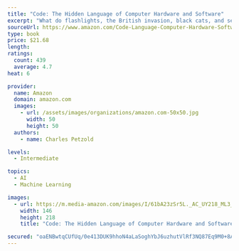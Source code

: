 ```yaml
---
title: "Code: The Hidden Language of Computer Hardware and Software"
excerpt: "What do flashlights, the British invasion, black cats, and seesaws have to do with computers? In CODE, they show us the ingenious ways we manipulate language and invent new means of communicating with each other. And through CODE, we see how this ingenuity and our very human compulsion to communicate have driven the technological innovations of the past two centuries. Using everyday objects and familiar language systems such as Braille and Morse code, author Charles Petzold weaves an illuminating narrative for anyone who’s ever wondered about the secret inner life of computers and other smart machines."
sourceUrl: https://www.amazon.com/Code-Language-Computer-Hardware-Software/dp/0735611319/
type: book
price: $21.68
length: 
ratings:
  count: 439
  average: 4.7
heat: 6

provider:
  name: Amazon
  domain: amazon.com
  images:
    - url: /assets/images/organizations/amazon.com-50x50.jpg
      width: 50
      height: 50
  authors:
    - name: Charles Petzold

levels:
  - Intermediate

topics:
  - AI
  - Machine Learning

images:
  - url: https://m.media-amazon.com/images/I/61bA23zSr5L._AC_UY218_ML3_.jpg
    width: 146
    height: 218
    title: "Code: The Hidden Language of Computer Hardware and Software"

secured: "oaENBwtqCUfUq/0e413DUK9hhoN4aLaSoghYbJ6uzhutVlRf3NQ87Eq9M0+8AbkVNwyksAELjShZF583zBhmbOFPt5xgSM0kyxKs+JOJl/0i75L2KwjV9+gvQIfvLeH6fjBhvp2dUEF9N33SsKOhSwDwxqgTRR94GlMsfKRvqov6BSprZqdJqeWVOwUt5nwCzr5gOCp+ytoD40vYleSrtvtpAnyH48Dnph6n1P/Gh2N/oG68jcU6dAogtXtz7nljqCN4l1F7JhMmbPTLPLyXTw==;RgIOAxC4iJEHWzpPtnsJVw=="
---
```


